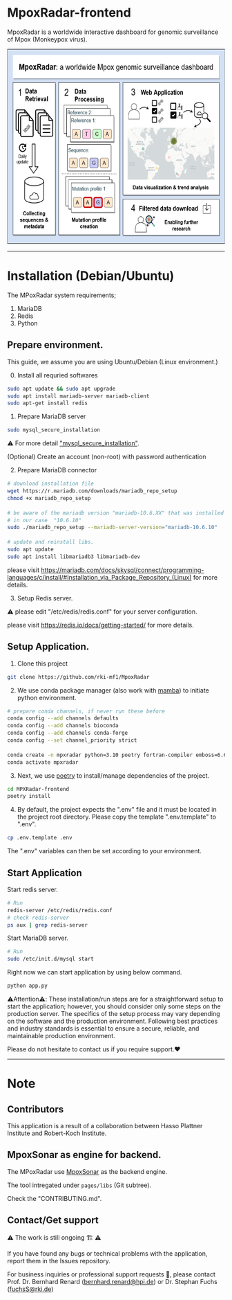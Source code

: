 # MpoxRadar-frontend
MpoxRadar is a worldwide interactive dashboard for genomic surveillance of Mpox (Monkeypox virus).

<img src="docs/MpoxRadar-GraphicalAbstract.drawio.png"
     alt="MpoxRadar-GraphicalAbstract"
     style=""  width="600" height="450" />
</div>

-------

# Installation (Debian/Ubuntu)

The MPoxRadar system requirements;
1. MariaDB
2. Redis
3. Python

## Prepare environment.

This guide, we assume you are using Ubuntu/Debian (Linux environment.)

0. Install all requried softwares
```sh
sudo apt update && sudo apt upgrade
sudo apt install mariadb-server mariadb-client
sudo apt-get install redis

```

1. Prepare MariaDB server
```sh
sudo mysql_secure_installation

```
⚠️ For more detail ["mysql_secure_installation"](https://mariadb.com/kb/en/mysql_secure_installation/).

(Optional) Create an account (non-root) with password authentication

2. Prepare MariaDB connector

```sh
# download installation file
wget https://r.mariadb.com/downloads/mariadb_repo_setup
chmod +x mariadb_repo_setup

# be aware of the mariadb version "mariadb-10.6.XX" that was installed on your machine.
# in our case  "10.6.10"
sudo ./mariadb_repo_setup --mariadb-server-version="mariadb-10.6.10"

# update and reinstall libs.
sudo apt update
sudo apt install libmariadb3 libmariadb-dev
```
please visit https://mariadb.com/docs/skysql/connect/programming-languages/c/install/#Installation_via_Package_Repository_(Linux) for more details.

3. Setup Redis server.

⚠️ please edit "/etc/redis/redis.conf" for your server configuration.

please visit https://redis.io/docs/getting-started/ for more details.

## Setup Application.

1. Clone this project
```sh
git clone https://github.com/rki-mf1/MpoxRadar
```

2. We use conda package manager (also work with [mamba](https://mamba.readthedocs.io/en/latest/installation.html)) to initiate python environment.
```sh
# prepare conda channels, if never run these before
conda config --add channels defaults
conda config --add channels bioconda
conda config --add channels conda-forge
conda config --set channel_priority strict

conda create -n mpxradar python=3.10 poetry fortran-compiler emboss=6.6.0
conda activate mpxradar
```

3. Next, we use [poetry](https://python-poetry.org/docs/basic-usage/) to install/manage dependencies of the project.
```sh
cd MPXRadar-frontend
poetry install
```

4. By default, the project expects the ".env" file and it must be located in the project root directory.
Please copy the template ".env.template" to ".env".
```sh
cp .env.template .env
```
The ".env" variables can then be set according to your environment.

## Start Application

Start redis server.
```sh
# Run
redis-server /etc/redis/redis.conf
# check redis-server
ps aux | grep redis-server
```

Start MariaDB server.
```sh
# Run
sudo /etc/init.d/mysql start
```

Right now we can start application by using below command.
```sh
python app.py
```

⚠️Attention⚠️: These installation/run steps are for a straightforward setup to start the application; however, you should consider only some steps on the production server. The specifics of the setup process may vary depending on the software and the production environment. Following best practices and industry standards is essential to ensure a secure, reliable, and maintainable production environment.

Please do not hesitate to contact us if you require support.❤️

----

# Note

## Contributors

This application is a result of a collaboration between Hasso Plattner Institute and Robert-Koch Institute.

## MpoxSonar as engine for backend.
The MPoxRadar use [MpoxSonar](https://github.com/rki-mf1/MpoxSonar) as the backend engine.

The tool intregated under `pages/libs` (Git subtree).

Check the "CONTRIBUTING.md".

## Contact/Get support
⚠️ The work is still ongoing 🏗️ ⚠️

If you have found any bugs or technical problems with the application, report them in the Issues repository.

For business inquiries or professional support requests 🍺,
please contact Prof. Dr. Bernhard Renard (bernhard.renard@hpi.de) or Dr. Stephan Fuchs (fuchsS@rki.de)
